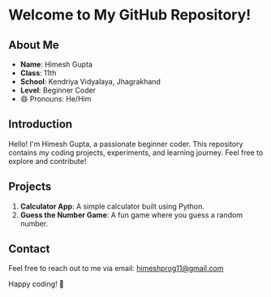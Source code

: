 # Welcome to My GitHub Repository!

## About Me
- **Name**: Himesh Gupta
- **Class**: 11th
- **School**: Kendriya Vidyalaya, Jhagrakhand
- **Level**: Beginner Coder
- 😄 Pronouns: He/Him

## Introduction
Hello! I'm Himesh Gupta, a passionate beginner coder. This repository contains my coding projects, experiments, and learning journey. Feel free to explore and contribute!

## Projects
1. **Calculator App**: A simple calculator built using Python.
2. **Guess the Number Game**: A fun game where you guess a random number.

## Contact
Feel free to reach out to me via email: himeshprog11@gmail.com

Happy coding! 🚀
